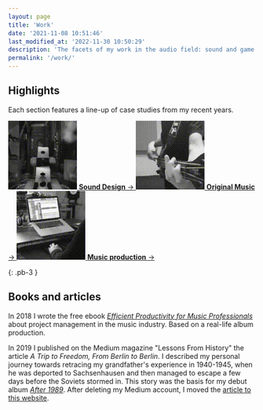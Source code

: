 ```yaml
---
layout: page
title: 'Work'
date: '2021-11-08 10:51:46'
last_modified_at: '2022-11-30 10:50:29'
description: 'The facets of my work in the audio field: sound and game audio designer, professional bass player, music composer and producer — mix and master above all.'
permalink: '/work/'
---
```

## Highlights

Each section features a line-up of case studies from my recent years.

<div class="text-center mt-4">
  <a class="d-inline-block border border-2 rounded m2m-bg-alpha text-center my-3 mx-3 px-3 py-3" href="/work/sound-design/">
    <img src="/assets/images/work-sound-design.gif" alt="Animated icon showing scenes from my sound design projects" width="140" height="140">
    <span class="d-block text-center initialism mt-2"><strong>Sound Design</strong> →</span>
  </a>
  <a class="d-inline-block border border-2 rounded m2m-bg-alpha text-center my-3 mx-3 px-3 py-3" href="/work/music/">
    <img src="/assets/images/work-music.gif" alt="Animated icon showing myself playing a bass guitar" width="140" height="140">
    <span class="d-block text-center initialism mt-2"><strong>Original Music</strong> →</span>
  </a>
  <a class="d-inline-block border border-2 rounded m2m-bg-alpha text-center my-3 mx-3 px-3 py-3" href="/work/music-production/">
    <img src="/assets/images/work-music-production.gif" alt="Animated icon showing me in the studio working on some production project" width="140" height="140">
    <span class="d-block text-center initialism mt-2"><strong>Music production</strong> →</span>
  </a>
</div>

{: .pb-3 }
## Books and articles

In 2018 I wrote the free ebook [_Efficient Productivity for Music Professionals_](/work/project-management/) about project management in the music industry. Based on a real-life album production.

In 2019 I published on the Medium magazine "Lessons From History" the article _A Trip to Freedom, From Berlin to Berlin_. I described my personal journey towards retracing my grandfather's experience in 1940-1945, when he was deported to Sachsenhausen and then managed to escape a few days before the Soviets stormed in. This story was the basis for my debut album [_After 1989_](/work/music/after-1989/). After deleting my Medium account, I moved the [article to this website](/blog/after-1989-full-story/).